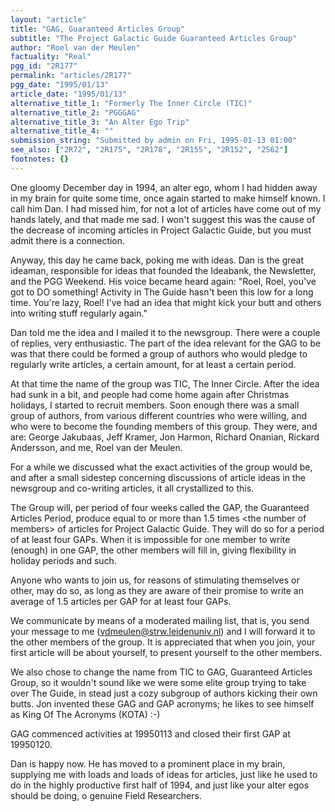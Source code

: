 ```yaml
---
layout: "article"
title: "GAG, Guaranteed Articles Group"
subtitle: "The Project Galactic Guide Guaranteed Articles Group"
author: "Roel van der Meulen"
factuality: "Real"
pgg_id: "2R177"
permalink: "articles/2R177"
pgg_date: "1995/01/13"
article_date: "1995/01/13"
alternative_title_1: "Formerly The Inner Circle (TIC)"
alternative_title_2: "PGGGAG"
alternative_title_3: "An Alter Ego Trip"
alternative_title_4: ""
submission_string: "Submitted by admin on Fri, 1995-01-13 01:00"
see_also: ["2R72", "2R175", "2R178", "2R155", "2R152", "2S62"]
footnotes: {}
---
```

<div>
<p>One gloomy December day in 1994, an alter ego, whom I had hidden away in my brain for quite some time, once again started to make himself known. I call him Dan. I had missed him, for not a lot of articles have come out of my hands lately, and that made me sad. I won't suggest this was the cause of the decrease of incoming articles in Project Galactic Guide, but you must admit there is a connection.</p>
<p>Anyway, this day he came back, poking me with ideas. Dan is the great ideaman, responsible for ideas that founded the Ideabank, the Newsletter, and the PGG Weekend. His voice became heard again: "Roel, Roel, you've got to DO something! Activity in The Guide hasn't been this low for a long time. You're lazy, Roel! I've had an idea that might kick your butt and others into writing stuff regularly again."</p>
<p>Dan told me the idea and I mailed it to the newsgroup. There were a couple of replies, very enthusiastic. The part of the idea relevant for the GAG to be was that there could be formed a group of authors who would pledge to regularly write articles, a certain amount, for at least a certain period.</p>
<p>At that time the name of the group was TIC, The Inner Circle. After the idea had sunk in a bit, and people had come home again after Christmas holidays, I started to recruit members. Soon enough there was a small group of authors, from various different countries who were willing, and who were to become the founding members of this group. They were, and are: George Jakubaas, Jeff Kramer, Jon Harmon, Richard Onanian, Rickard Andersson, and me, Roel van der Meulen.</p>
<p>For a while we discussed what the exact activities of the group would be, and after a small sidestep concerning discussions of article ideas in the newsgroup and co-writing articles, it all crystallized to this.</p>
<p>The Group will, per period of four weeks called the GAP, the Guaranteed Articles Period, produce equal to or more than 1.5 times &lt;the number of members&gt; of articles for Project Galactic Guide. They will do so for a period of at least four GAPs. When it is impossible for one member to write (enough) in one GAP, the other members will fill in, giving flexibility in holiday periods and such.</p>
<p>Anyone who wants to join us, for reasons of stimulating themselves or other, may do so, as long as they are aware of their promise to write an average of 1.5 articles per GAP for at least four GAPs.</p>
<p>We communicate by means of a moderated mailing list, that is, you send your message to me (<a href="https://web.archive.org/web/20130205235858/mailto:vdmeulen@strw.leidenuniv.nl">vdmeulen@strw.leidenuniv.nl</a>) and I will forward it to the other members of the group. It is appreciated that when you join, your first article will be about yourself, to present yourself to the other members.</p>
<p>We also chose to change the name from TIC to GAG, Guaranteed Articles Group, so it wouldn't sound like we were some elite group trying to take over The Guide, in stead just a cozy subgroup of authors kicking their own butts. Jon invented these GAG and GAP acronyms; he likes to see himself as King Of The Acronyms (KOTA) :-)</p>
<p>GAG commenced activities at 19950113 and closed their first GAP at 19950120.</p>
<p>Dan is happy now. He has moved to a prominent place in my brain, supplying me with loads and loads of ideas for articles, just like he used to do in the highly productive first half of 1994, and just like your alter egos should be doing, o genuine Field Researchers.</p>
</div>

